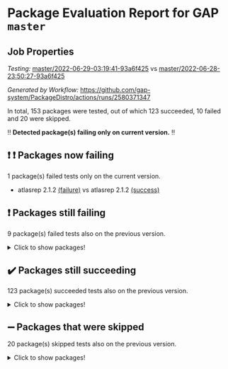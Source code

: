 # Package Evaluation Report for GAP `master`

## Job Properties

*Testing:* [master/2022-06-29-03:19:41-93a6f425](https://github.com/gap-system/PackageDistro/blob/data/reports/master/2022-06-29-03:19:41-93a6f425) vs [master/2022-06-28-23:50:27-93a6f425](https://github.com/gap-system/PackageDistro/blob/data/reports/master/2022-06-28-23:50:27-93a6f425)

*Generated by Workflow:* https://github.com/gap-system/PackageDistro/actions/runs/2580371347

In total, 153 packages were tested, out of which 123 succeeded, 10 failed and 20 were skipped.

:bangbang: **Detected package(s) failing only on current version.** :bangbang:

## :exclamation: :exclamation: Packages now failing

1 package(s) failed tests only on the current version.
- atlasrep 2.1.2 [(failure)](https://github.com/gap-system/PackageDistro/runs/7104673206?check_suite_focus=true) vs atlasrep 2.1.2 [(success)](https://github.com/gap-system/PackageDistro/runs/7102662100?check_suite_focus=true)

## :exclamation: Packages still failing

9 package(s) failed tests also on the previous version.
<details><summary>Click to show packages!</summary>

- fining 1.4.1 [(failure)](https://github.com/gap-system/PackageDistro/runs/7104675316?check_suite_focus=true)
- francy 1.2.4 [(failure)](https://github.com/gap-system/PackageDistro/runs/7104675656?check_suite_focus=true)
- hap 1.41 [(failure)](https://github.com/gap-system/PackageDistro/runs/7104676247?check_suite_focus=true)
- normalizinterface 1.3.2 [(failure)](https://github.com/gap-system/PackageDistro/runs/7104677831?check_suite_focus=true)
- packagemanager 1.2 [(failure)](https://github.com/gap-system/PackageDistro/runs/7104678126?check_suite_focus=true)
- rcwa 4.6.4 [(failure)](https://github.com/gap-system/PackageDistro/runs/7104678732?check_suite_focus=true)
- recog 1.3.2 [(failure)](https://github.com/gap-system/PackageDistro/runs/7104678910?check_suite_focus=true)
- semigroups 4.0.0 [(failure)](https://github.com/gap-system/PackageDistro/runs/7104679412?check_suite_focus=true)
- ugaly 4.0.2 [(failure)](https://github.com/gap-system/PackageDistro/runs/7104680559?check_suite_focus=true)
</details>

## :heavy_check_mark: Packages still succeeding

123 package(s) succeeded tests also on the previous version.
<details><summary>Click to show packages!</summary>

- ace 5.4 [(success)](https://github.com/gap-system/PackageDistro/runs/7104672973?check_suite_focus=true)
- aclib 1.3.2 [(success)](https://github.com/gap-system/PackageDistro/runs/7104673022?check_suite_focus=true)
- agt 0.2 [(success)](https://github.com/gap-system/PackageDistro/runs/7104673066?check_suite_focus=true)
- alnuth 3.2.1 [(success)](https://github.com/gap-system/PackageDistro/runs/7104673117?check_suite_focus=true)
- anupq 3.2.6 [(success)](https://github.com/gap-system/PackageDistro/runs/7104673159?check_suite_focus=true)
- autodoc 2022.03.10 [(success)](https://github.com/gap-system/PackageDistro/runs/7104673259?check_suite_focus=true)
- automata 1.15 [(success)](https://github.com/gap-system/PackageDistro/runs/7104673311?check_suite_focus=true)
- automgrp 1.3.2 [(success)](https://github.com/gap-system/PackageDistro/runs/7104673348?check_suite_focus=true)
- autpgrp 1.10.2 [(success)](https://github.com/gap-system/PackageDistro/runs/7104673408?check_suite_focus=true)
- cap 2022.06-04 [(success)](https://github.com/gap-system/PackageDistro/runs/7104673456?check_suite_focus=true)
- caratinterface 2.3.3 [(success)](https://github.com/gap-system/PackageDistro/runs/7104673517?check_suite_focus=true)
- cddinterface 2020.06.24 [(success)](https://github.com/gap-system/PackageDistro/runs/7104673577?check_suite_focus=true)
- circle 1.6.5 [(success)](https://github.com/gap-system/PackageDistro/runs/7104673629?check_suite_focus=true)
- classicpres 1.22 [(success)](https://github.com/gap-system/PackageDistro/runs/7104673686?check_suite_focus=true)
- cohomolo 1.6.10 [(success)](https://github.com/gap-system/PackageDistro/runs/7104673748?check_suite_focus=true)
- congruence 1.2.4 [(success)](https://github.com/gap-system/PackageDistro/runs/7104673847?check_suite_focus=true)
- corelg 1.56 [(success)](https://github.com/gap-system/PackageDistro/runs/7104674051?check_suite_focus=true)
- crime 1.6 [(success)](https://github.com/gap-system/PackageDistro/runs/7104674190?check_suite_focus=true)
- crisp 1.4.5 [(success)](https://github.com/gap-system/PackageDistro/runs/7104674278?check_suite_focus=true)
- crypting 0.10 [(success)](https://github.com/gap-system/PackageDistro/runs/7104674354?check_suite_focus=true)
- cryst 4.1.24 [(success)](https://github.com/gap-system/PackageDistro/runs/7104674446?check_suite_focus=true)
- crystcat 1.1.9 [(success)](https://github.com/gap-system/PackageDistro/runs/7104674526?check_suite_focus=true)
- ctbllib 1.3.4 [(success)](https://github.com/gap-system/PackageDistro/runs/7104674562?check_suite_focus=true)
- cubefree 1.19 [(success)](https://github.com/gap-system/PackageDistro/runs/7104674598?check_suite_focus=true)
- curlinterface 2.2.2 [(success)](https://github.com/gap-system/PackageDistro/runs/7104674643?check_suite_focus=true)
- cvec 2.7.5 [(success)](https://github.com/gap-system/PackageDistro/runs/7104674680?check_suite_focus=true)
- datastructures 0.2.7 [(success)](https://github.com/gap-system/PackageDistro/runs/7104674713?check_suite_focus=true)
- deepthought 1.0.5 [(success)](https://github.com/gap-system/PackageDistro/runs/7104674779?check_suite_focus=true)
- design 1.7 [(success)](https://github.com/gap-system/PackageDistro/runs/7104674831?check_suite_focus=true)
- difsets 2.3.1 [(success)](https://github.com/gap-system/PackageDistro/runs/7104674906?check_suite_focus=true)
- digraphs 1.5.3 [(success)](https://github.com/gap-system/PackageDistro/runs/7104674957?check_suite_focus=true)
- edim 1.3.5 [(success)](https://github.com/gap-system/PackageDistro/runs/7104675020?check_suite_focus=true)
- example 4.3.1 [(success)](https://github.com/gap-system/PackageDistro/runs/7104675079?check_suite_focus=true)
- factint 1.6.3 [(success)](https://github.com/gap-system/PackageDistro/runs/7104675149?check_suite_focus=true)
- ferret 1.0.7 [(success)](https://github.com/gap-system/PackageDistro/runs/7104675200?check_suite_focus=true)
- fga 1.4.0 [(success)](https://github.com/gap-system/PackageDistro/runs/7104675268?check_suite_focus=true)
- float 1.0.3 [(success)](https://github.com/gap-system/PackageDistro/runs/7104675360?check_suite_focus=true)
- format 1.4.3 [(success)](https://github.com/gap-system/PackageDistro/runs/7104675412?check_suite_focus=true)
- forms 1.2.7 [(success)](https://github.com/gap-system/PackageDistro/runs/7104675472?check_suite_focus=true)
- fplsa 1.2.5 [(success)](https://github.com/gap-system/PackageDistro/runs/7104675535?check_suite_focus=true)
- fr 2.4.8 [(success)](https://github.com/gap-system/PackageDistro/runs/7104675603?check_suite_focus=true)
- fwtree 1.3 [(success)](https://github.com/gap-system/PackageDistro/runs/7104675705?check_suite_focus=true)
- gbnp 1.0.5 [(success)](https://github.com/gap-system/PackageDistro/runs/7104675753?check_suite_focus=true)
- generalizedmorphismsforcap 2022.05-01 [(success)](https://github.com/gap-system/PackageDistro/runs/7104675797?check_suite_focus=true)
- genss 1.6.6 [(success)](https://github.com/gap-system/PackageDistro/runs/7104675834?check_suite_focus=true)
- gradedringforhomalg 2022.03-01 [(success)](https://github.com/gap-system/PackageDistro/runs/7104675890?check_suite_focus=true)
- grape 4.8.5 [(success)](https://github.com/gap-system/PackageDistro/runs/7104675960?check_suite_focus=true)
- groupoids 1.69 [(success)](https://github.com/gap-system/PackageDistro/runs/7104676010?check_suite_focus=true)
- grpconst 2.6.2 [(success)](https://github.com/gap-system/PackageDistro/runs/7104676060?check_suite_focus=true)
- guarana 0.96.3 [(success)](https://github.com/gap-system/PackageDistro/runs/7104676129?check_suite_focus=true)
- guava 3.16 [(success)](https://github.com/gap-system/PackageDistro/runs/7104676190?check_suite_focus=true)
- hapcryst 0.1.14 [(success)](https://github.com/gap-system/PackageDistro/runs/7104676298?check_suite_focus=true)
- hecke 1.5.3 [(success)](https://github.com/gap-system/PackageDistro/runs/7104676348?check_suite_focus=true)
- help 3.5 [(success)](https://github.com/gap-system/PackageDistro/runs/7104676400?check_suite_focus=true)
- idrel 2.44 [(success)](https://github.com/gap-system/PackageDistro/runs/7104676455?check_suite_focus=true)
- images 1.3.1 [(success)](https://github.com/gap-system/PackageDistro/runs/7104676510?check_suite_focus=true)
- intpic 0.3.0 [(success)](https://github.com/gap-system/PackageDistro/runs/7104676555?check_suite_focus=true)
- io 4.7.2 [(success)](https://github.com/gap-system/PackageDistro/runs/7104676622?check_suite_focus=true)
- irredsol 1.4.3 [(success)](https://github.com/gap-system/PackageDistro/runs/7104676679?check_suite_focus=true)
- json 2.1.0 [(success)](https://github.com/gap-system/PackageDistro/runs/7104676721?check_suite_focus=true)
- jupyterkernel 1.4.1 [(success)](https://github.com/gap-system/PackageDistro/runs/7104676776?check_suite_focus=true)
- jupyterviz 1.5.1 [(success)](https://github.com/gap-system/PackageDistro/runs/7104676811?check_suite_focus=true)
- kan 1.34 [(success)](https://github.com/gap-system/PackageDistro/runs/7104676868?check_suite_focus=true)
- kbmag 1.5.9 [(success)](https://github.com/gap-system/PackageDistro/runs/7104676912?check_suite_focus=true)
- laguna 3.9.5 [(success)](https://github.com/gap-system/PackageDistro/runs/7104676953?check_suite_focus=true)
- liealgdb 2.2.1 [(success)](https://github.com/gap-system/PackageDistro/runs/7104677010?check_suite_focus=true)
- liepring 2.6 [(success)](https://github.com/gap-system/PackageDistro/runs/7104677087?check_suite_focus=true)
- liering 2.4.2 [(success)](https://github.com/gap-system/PackageDistro/runs/7104677157?check_suite_focus=true)
- linearalgebraforcap 2022.06-02 [(success)](https://github.com/gap-system/PackageDistro/runs/7104677212?check_suite_focus=true)
- loops 3.4.1 [(success)](https://github.com/gap-system/PackageDistro/runs/7104677264?check_suite_focus=true)
- lpres 1.0.3 [(success)](https://github.com/gap-system/PackageDistro/runs/7104677322?check_suite_focus=true)
- majoranaalgebras 1.4 [(success)](https://github.com/gap-system/PackageDistro/runs/7104677384?check_suite_focus=true)
- mapclass 1.4.5 [(success)](https://github.com/gap-system/PackageDistro/runs/7104677436?check_suite_focus=true)
- matgrp 0.64 [(success)](https://github.com/gap-system/PackageDistro/runs/7104677500?check_suite_focus=true)
- modisom 2.5.2 [(success)](https://github.com/gap-system/PackageDistro/runs/7104677544?check_suite_focus=true)
- modulepresentationsforcap 2022.05-03 [(success)](https://github.com/gap-system/PackageDistro/runs/7104677590?check_suite_focus=true)
- monoidalcategories 2022.06-07 [(success)](https://github.com/gap-system/PackageDistro/runs/7104677641?check_suite_focus=true)
- nconvex 2020.11-04 [(success)](https://github.com/gap-system/PackageDistro/runs/7104677688?check_suite_focus=true)
- nilmat 1.4.1 [(success)](https://github.com/gap-system/PackageDistro/runs/7104677736?check_suite_focus=true)
- nock 1.5 [(success)](https://github.com/gap-system/PackageDistro/runs/7104677785?check_suite_focus=true)
- nq 2.5.8 [(success)](https://github.com/gap-system/PackageDistro/runs/7104677900?check_suite_focus=true)
- numericalsgps 1.3.0 [(success)](https://github.com/gap-system/PackageDistro/runs/7104677952?check_suite_focus=true)
- openmath 11.5.1 [(success)](https://github.com/gap-system/PackageDistro/runs/7104678012?check_suite_focus=true)
- orb 4.8.4 [(success)](https://github.com/gap-system/PackageDistro/runs/7104678077?check_suite_focus=true)
- patternclass 2.4.2 [(success)](https://github.com/gap-system/PackageDistro/runs/7104678179?check_suite_focus=true)
- permut 2.0.4 [(success)](https://github.com/gap-system/PackageDistro/runs/7104678236?check_suite_focus=true)
- polenta 1.3.10 [(success)](https://github.com/gap-system/PackageDistro/runs/7104678289?check_suite_focus=true)
- polymaking 0.8.6 [(success)](https://github.com/gap-system/PackageDistro/runs/7104678362?check_suite_focus=true)
- primgrp 3.4.2 [(success)](https://github.com/gap-system/PackageDistro/runs/7104678426?check_suite_focus=true)
- profiling 2.5.0 [(success)](https://github.com/gap-system/PackageDistro/runs/7104678475?check_suite_focus=true)
- qpa 1.33 [(success)](https://github.com/gap-system/PackageDistro/runs/7104678548?check_suite_focus=true)
- quagroup 1.8.3 [(success)](https://github.com/gap-system/PackageDistro/runs/7104678604?check_suite_focus=true)
- radiroot 2.9 [(success)](https://github.com/gap-system/PackageDistro/runs/7104678671?check_suite_focus=true)
- rds 1.8 [(success)](https://github.com/gap-system/PackageDistro/runs/7104678807?check_suite_focus=true)
- repndecomp 1.2.1 [(success)](https://github.com/gap-system/PackageDistro/runs/7104679006?check_suite_focus=true)
- repsn 3.1.0 [(success)](https://github.com/gap-system/PackageDistro/runs/7104679128?check_suite_focus=true)
- resclasses 4.7.2 [(success)](https://github.com/gap-system/PackageDistro/runs/7104679229?check_suite_focus=true)
- scscp 2.3.1 [(success)](https://github.com/gap-system/PackageDistro/runs/7104679333?check_suite_focus=true)
- sglppow 2.2 [(success)](https://github.com/gap-system/PackageDistro/runs/7104679493?check_suite_focus=true)
- sgpviz 0.999.5 [(success)](https://github.com/gap-system/PackageDistro/runs/7104679555?check_suite_focus=true)
- simpcomp 2.1.14 [(success)](https://github.com/gap-system/PackageDistro/runs/7104679625?check_suite_focus=true)
- singular 2020.12.18 [(success)](https://github.com/gap-system/PackageDistro/runs/7104679682?check_suite_focus=true)
- sla 1.5.3 [(success)](https://github.com/gap-system/PackageDistro/runs/7104679745?check_suite_focus=true)
- smallgrp 1.5 [(success)](https://github.com/gap-system/PackageDistro/runs/7104679796?check_suite_focus=true)
- smallsemi 0.6.13 [(success)](https://github.com/gap-system/PackageDistro/runs/7104679860?check_suite_focus=true)
- sonata 2.9.4 [(success)](https://github.com/gap-system/PackageDistro/runs/7104679925?check_suite_focus=true)
- sophus 1.25 [(success)](https://github.com/gap-system/PackageDistro/runs/7104679980?check_suite_focus=true)
- spinsym 1.5.2 [(success)](https://github.com/gap-system/PackageDistro/runs/7104680053?check_suite_focus=true)
- symbcompcc 1.3.2 [(success)](https://github.com/gap-system/PackageDistro/runs/7104680130?check_suite_focus=true)
- thelma 1.3 [(success)](https://github.com/gap-system/PackageDistro/runs/7104680233?check_suite_focus=true)
- tomlib 1.2.9 [(success)](https://github.com/gap-system/PackageDistro/runs/7104680301?check_suite_focus=true)
- toric 1.9.5 [(success)](https://github.com/gap-system/PackageDistro/runs/7104680387?check_suite_focus=true)
- transgrp 3.6.2 [(success)](https://github.com/gap-system/PackageDistro/runs/7104680461?check_suite_focus=true)
- unipot 1.5 [(success)](https://github.com/gap-system/PackageDistro/runs/7104680624?check_suite_focus=true)
- unitlib 4.1.0 [(success)](https://github.com/gap-system/PackageDistro/runs/7104680700?check_suite_focus=true)
- utils 0.72 [(success)](https://github.com/gap-system/PackageDistro/runs/7104680756?check_suite_focus=true)
- uuid 0.7 [(success)](https://github.com/gap-system/PackageDistro/runs/7104680805?check_suite_focus=true)
- walrus 0.9991 [(success)](https://github.com/gap-system/PackageDistro/runs/7104680883?check_suite_focus=true)
- wedderga 4.10.2 [(success)](https://github.com/gap-system/PackageDistro/runs/7104680934?check_suite_focus=true)
- xmod 2.88 [(success)](https://github.com/gap-system/PackageDistro/runs/7104680988?check_suite_focus=true)
- xmodalg 1.22 [(success)](https://github.com/gap-system/PackageDistro/runs/7104681034?check_suite_focus=true)
- yangbaxter 0.10.0 [(success)](https://github.com/gap-system/PackageDistro/runs/7104681085?check_suite_focus=true)
- zeromqinterface 0.13 [(success)](https://github.com/gap-system/PackageDistro/runs/7104681125?check_suite_focus=true)
</details>

## :heavy_minus_sign: Packages that were skipped

20 package(s) skipped tests also on the previous version.
<details><summary>Click to show packages!</summary>

- 4ti2interface 2022.03-01 [(skipped)](https://github.com/gap-system/PackageDistro/runs/7104593511?check_suite_focus=true)
- browse 1.8.14 [(skipped)](https://github.com/gap-system/PackageDistro/runs/7104593511?check_suite_focus=true)
- examplesforhomalg 2022.03-01 [(skipped)](https://github.com/gap-system/PackageDistro/runs/7104593511?check_suite_focus=true)
- gapdoc 1.6.5 [(skipped)](https://github.com/gap-system/PackageDistro/runs/7104593511?check_suite_focus=true)
- gauss 2022.03-01 [(skipped)](https://github.com/gap-system/PackageDistro/runs/7104593511?check_suite_focus=true)
- gaussforhomalg 2022.03-01 [(skipped)](https://github.com/gap-system/PackageDistro/runs/7104593511?check_suite_focus=true)
- gradedmodules 2022.03-01 [(skipped)](https://github.com/gap-system/PackageDistro/runs/7104593511?check_suite_focus=true)
- homalg 2022.03-01 [(skipped)](https://github.com/gap-system/PackageDistro/runs/7104593511?check_suite_focus=true)
- homalgtocas 2022.03-01 [(skipped)](https://github.com/gap-system/PackageDistro/runs/7104593511?check_suite_focus=true)
- io_forhomalg 2022.03-01 [(skipped)](https://github.com/gap-system/PackageDistro/runs/7104593511?check_suite_focus=true)
- itc 1.5.1 [(skipped)](https://github.com/gap-system/PackageDistro/runs/7104593511?check_suite_focus=true)
- localizeringforhomalg 2022.03-01 [(skipped)](https://github.com/gap-system/PackageDistro/runs/7104593511?check_suite_focus=true)
- matricesforhomalg 2022.04-01 [(skipped)](https://github.com/gap-system/PackageDistro/runs/7104593511?check_suite_focus=true)
- modules 2022.03-01 [(skipped)](https://github.com/gap-system/PackageDistro/runs/7104593511?check_suite_focus=true)
- polycyclic 2.16 [(skipped)](https://github.com/gap-system/PackageDistro/runs/7104593511?check_suite_focus=true)
- ringsforhomalg 2022.04-01 [(skipped)](https://github.com/gap-system/PackageDistro/runs/7104593511?check_suite_focus=true)
- sco 2022.03-01 [(skipped)](https://github.com/gap-system/PackageDistro/runs/7104593511?check_suite_focus=true)
- toolsforhomalg 2022.05-01 [(skipped)](https://github.com/gap-system/PackageDistro/runs/7104593511?check_suite_focus=true)
- toricvarieties 2022.03.23 [(skipped)](https://github.com/gap-system/PackageDistro/runs/7104593511?check_suite_focus=true)
- xgap 4.31 [(skipped)](https://github.com/gap-system/PackageDistro/runs/7104593511?check_suite_focus=true)
</details>

